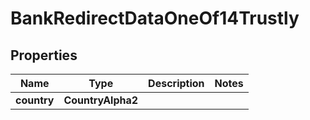 

# BankRedirectDataOneOf14Trustly


## Properties

| Name | Type | Description | Notes |
|------------ | ------------- | ------------- | -------------|
|**country** | **CountryAlpha2** |  |  |



